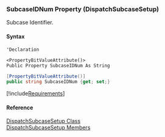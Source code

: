### SubcaseIDNum Property (DispatchSubcaseSetup)

Subcase Identifier.

#### Syntax

```vbnet
'Declaration

<PropertyBitValueAttribute()>
Public Property SubcaseIDNum As String
```

```csharp
[PropertyBitValueAttribute()]
public string SubcaseIDNum {get; set;}
```

[!include[Requirements](../partials/requirements.md)]

#### Reference

[DispatchSubcaseSetup Class](FChoice.Toolkits.Clarify~FChoice.Toolkits.Clarify.Support.DispatchSubcaseSetup.md)  
[DispatchSubcaseSetup Members](FChoice.Toolkits.Clarify~FChoice.Toolkits.Clarify.Support.DispatchSubcaseSetup_members.md)